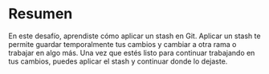 # Resumen

En este desafío, aprendiste cómo aplicar un stash en Git. Aplicar un stash te permite guardar temporalmente tus cambios y cambiar a otra rama o trabajar en algo más. Una vez que estés listo para continuar trabajando en tus cambios, puedes aplicar el stash y continuar donde lo dejaste.

